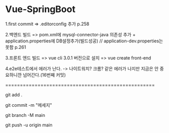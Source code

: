 # Vue-SpringBoot
1.first commit => .editorconfig 추가 p.258

2.백엔드 빌드 => pom.xml에 mysql-connector-java 의존성 추가 + application.properties에 DB설정추가(빌드성공) // application-dev.properties는 못함 p.261

3.프론트 엔드 빌드 => vue cli 3.0.1 버전으로 설치 => vue create front-end

4.e2e테스트에서 에러가 난다. -> 나이트워치? 크롬? 같은 에러가 나지만 지금은 안 중요하니깐 넘어간다.(16번째 커밋)

===================================================


git add .

git commit -m "메세지"

git branch -M main

git push -u origin main
